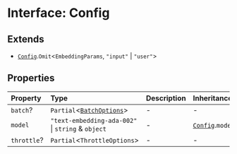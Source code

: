 # Interface: Config

## Extends

- [`Config`](../../Base/interfaces/Config.md).`Omit`\<`EmbeddingParams`, `"input"` \| `"user"`\>

## Properties

| Property | Type | Description | Inheritance | Source |
| :------ | :------ | :------ | :------ | :------ |
| `batch`? | `Partial`\<[`BatchOptions`](BatchOptions.md)\> | - | - | [src/model/types.ts:132](https://github.com/dexaai/llm-tools/blob/2b78745/src/model/types.ts#L132) |
| `model` | `"text-embedding-ada-002"` \| `string` & `object` | - | [`Config`](../../Base/interfaces/Config.md).`model` | [src/model/types.ts:131](https://github.com/dexaai/llm-tools/blob/2b78745/src/model/types.ts#L131) |
| `throttle`? | `Partial`\<`ThrottleOptions`\> | - | - | [src/model/types.ts:133](https://github.com/dexaai/llm-tools/blob/2b78745/src/model/types.ts#L133) |
